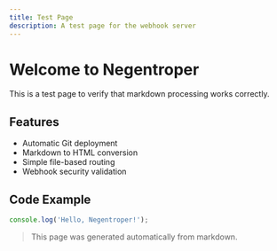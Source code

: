 ```yaml
---
title: Test Page
description: A test page for the webhook server
---
```


# Welcome to Negentroper

This is a test page to verify that markdown processing works correctly.

## Features

- Automatic Git deployment
- Markdown to HTML conversion
- Simple file-based routing
- Webhook security validation

## Code Example

```javascript
console.log('Hello, Negentroper!');
```

> This page was generated automatically from markdown.

